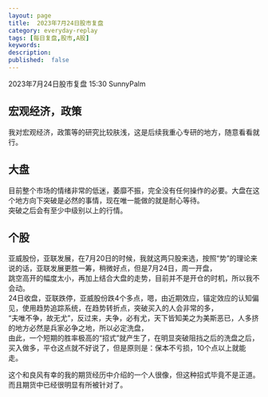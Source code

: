 ```yaml
---
layout: page
title:  2023年7月24日股市复盘
category: everyday-replay
tags: [每日复盘,股市,A股]
keywords:
description:
published:  false
---
```


2023年7月24日股市复盘 15:30 SunnyPalm

## 宏观经济，政策
我对宏观经济，政策等的研究比较肤浅，这是后续我重心专研的地方，随意看看就行。
## 大盘
目前整个市场的情绪非常的低迷，萎靡不振，完全没有任何操作的必要。大盘在这个地方向下突破是必然的事情，现在唯一能做的就是耐心等待。  
突破之后会有至少中级别以上的行情。
## 个股
亚威股份，亚联发展，在7月20日的时候，我就这两只股来选，按照“势”的理论来说的话，亚联发展更胜一筹，稍微好点，但是7月24日，周一开盘，  
跳空高开的幅度太小，再加上结合大盘的走势，目前并不是开仓的时机，所以我不会动。  
24日收盘，亚联跌停，亚威股份跌4个多点，嗯，由近期效应，锚定效应的认知偏见，使用趋势追踪系统，在趋势转折点，突破买入的人会非常的多，   
“夫唯不争，故无尤”，反过来，夫争，必有尤，天下皆知美之为美斯恶已，人多挤的地方必然是兵家必争之地，所以必定洗盘，  
由此，一个短期的胜率极高的“招式”就产生了，在明显突破阻挡之后的洗盘之后，买入做多，平仓这点就不好说了，但是原则是：保本不亏损，10个点以上就能走。  

这个和良风有幸的我的期货经历中介绍的一个人很像，但这种招式毕竟不是正道。而且期货中已经很明显有所被针对了。  

